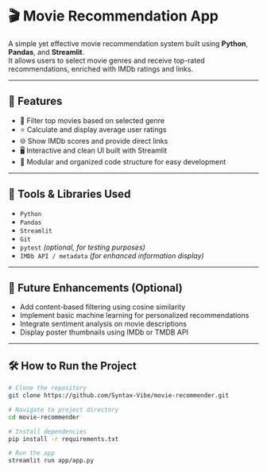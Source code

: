 # 🎬 Movie Recommendation App

A simple yet effective movie recommendation system built using **Python**, **Pandas**, and **Streamlit**.  
It allows users to select movie genres and receive top-rated recommendations, enriched with IMDb ratings and links.

---

## 🚀 Features
- 🎯 Filter top movies based on selected genre
- ⭐ Calculate and display average user ratings
- 🌐 Show IMDb scores and provide direct links
- 🖥️ Interactive and clean UI built with Streamlit
- 🧩 Modular and organized code structure for easy development

---

## 🧰 Tools & Libraries Used
- `Python`
- `Pandas`
- `Streamlit`
- `Git`
- `pytest` *(optional, for testing purposes)*
- `IMDb API / metadata` *(for enhanced information display)*

---

## 🧪 Future Enhancements (Optional)
- Add content-based filtering using cosine similarity
- Implement basic machine learning for personalized recommendations
- Integrate sentiment analysis on movie descriptions
- Display poster thumbnails using IMDb or TMDB API

---

## 🛠️ How to Run the Project

```bash
# Clone the repository
git clone https://github.com/Syntax-Vibe/movie-recommender.git

# Navigate to project directory
cd movie-recommender

# Install dependencies
pip install -r requirements.txt

# Run the app
streamlit run app/app.py
